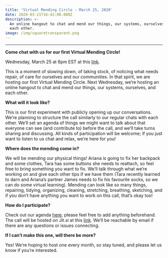 ```yaml
---
title: 'Virtual Mending Circle - March 25, 2020'
date: 2020-03-21T16:42:00.000Z
description: >-
  An online hangout to chat and mend our things, our systems, ourselves, and
  each other.
image: /img/squaretransparent.png
---
```

- - -

**Come chat with us for our first Virtual Mending Circle!**

Wednesday, March 25 at 6pm EST at this [link](https://meet.jit.si/SOVirtualMendingCircle).

This is a moment of slowing down, of taking stock, of noticing what needs repair, of care for ourselves and our communities. In that spirit, we are hosting our first Virtual Mending Circle. Next Wednesday, we’re hosting an online hangout to chat and mend our things, our systems, ourselves, and each other.

**What will it look like?**

This is our first experiment with publicly opening up our conversations. We’re planning to structure the call similarly to our regular chats with each other. We’ll set an agenda of things we might want to talk about that everyone can see (and contribute to) before the call, and we’ll take turns sharing and discussing. All kinds of participation will be welcome; if you just want to listen to us chat and relax, we’re here for you!

**Where does the mending come in?**

We will be mending our physical things! Ariana is going to fix her backpack and some clothes, Tara has some buttons she needs to reattach, so feel free to bring something you want to fix. We’ll talk through what we’re working on and give each other tips if we have them (Tara recently learned to darn and Ariana’s partner James needs to fix his favourite socks, so we can do some virtual learning). Mending can look like so many things, repairing, tidying, organizing, cleaning, stretching, breathing, sketching, and if you don’t have anything you want to work on this call, that’s okay too!

**How do I participate?**

Check out our agenda [here](https://docs.google.com/document/d/1uDMiVbTrew44EC9B93tWG3Joljvsh3a13JUgDLQzqO4/edit?usp=sharing); please feel free to add anything beforehand. The call will be hosted on Jit.si at this [link](https://meet.jit.si/SOVirtualMendingCircle). We’ll be reachable by email if there are any questions or issues connecting.

**If I can’t make this one, will there be more?**

Yes! We’re hoping to host one every month, so stay tuned, and please let us know if you’re interested.
